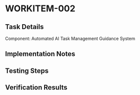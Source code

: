 # WORKITEM-002

## Task Details

Component: Automated AI Task Management Guidance System

## Implementation Notes

## Testing Steps

## Verification Results

